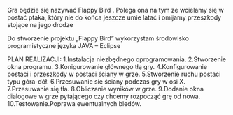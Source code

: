 

Gra będzie się nazywać Flappy Bird . Polega ona na tym ze wcielamy się w postać ptaka, który nie do końca jeszcze umie latać i omijamy przeszkody stojące na jego drodze

Do stworzenie projektu „Flappy Bird” wykorzystam środowisko programistyczne języka JAVA – Eclipse

PLAN REALIZACJI:
1.Instalacja niezbędnego oprogramowania.
2.Stworzenie okna programu.
3.Konigurowanie głównego tłą gry.
4.Konfigurowanie postaci i przeszkody w postaci ściany w grze.
5.Stworzenie ruchu postaci typu góra-dół.
6.Przesuwanie sie ściany podczas gry w osi X.
7.Przesuwanie się tła.
8.Obliczanie wyników w grze.
9.Dodanie okna dialogowe w grze pytającego czy chcemy rozpocząć grę od nowa.
10.Testowanie.Poprawa ewentualnych bledów.
